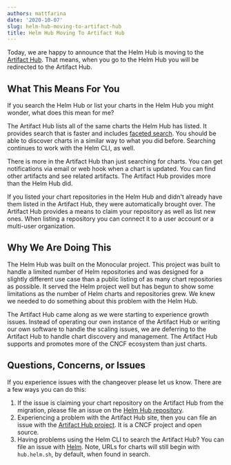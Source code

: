 ```yaml
---
authors: mattfarina
date: '2020-10-07'
slug: helm-hub-moving-to-artifact-hub
title: Helm Hub Moving To Artifact Hub
---
```



Today, we are happy to announce that the Helm Hub is moving to the [Artifact Hub](https://artifacthub.io/). That means, when you go to the Helm Hub you will be redirected to the Artifact Hub.
<!-- truncate -->

## What This Means For You

If you search the Helm Hub or list your charts in the Helm Hub you might wonder, what does this mean for me?

The Artifact Hub lists all of the same charts the Helm Hub has listed. It provides search that is faster and includes [faceted search](https://en.wikipedia.org/wiki/Faceted_search). You should be able to discover charts in a similar way to what you did before. Searching continues to work with the Helm CLI, as well.

There is more in the Artifact Hub than just searching for charts. You can get notifications via email or web hook when a chart is updated. You can find other artifacts and see related artifacts. The Artifact Hub provides more than the Helm Hub did.

If you listed your chart repositories in the Helm Hub and didn't already have them listed in the Artifact Hub, they were automatically brought over. The Artifact Hub provides a means to claim your repository as well as list new ones. When listing a repository you can connect it to a user account or a multi-user organization.

## Why We Are Doing This

The Helm Hub was built on the Monocular project. This project was built to handle a limited number of Helm repositories and was designed for a slightly different use case than a public listing of as many chart repositories as possible. It served the Helm project well but has begun to show some limitations as the number of Helm charts and repositories grew. We knew we needed to do something about this problem with the Helm Hub.

The Artifact Hub came along as we were starting to experience growth issues. Instead of operating our own instance of the Artifact Hub or writing our own software to handle the scaling issues, we are deferring to the Artifact Hub to handle chart discovery and management. The Artifact Hub supports and promotes more of the CNCF ecosystem than just charts.

## Questions, Concerns, or Issues

If you experience issues with the changeover please let us know. There are a few ways you can do this:

1. If the issue is claiming your chart repository on the Artifact Hub from the migration, please file an issue on the [Helm Hub repository](https://github.com/helm/hub).
2. Experiencing a problem with the Artifact Hub site, then you can file an issue with the [Artifact Hub project](https://github.com/artifacthub/hub). It is a CNCF project and open source.
3. Having problems using the Helm CLI to search the Artifact Hub? You can file an issue with [Helm](https://github.com/helm/helm). Note, URLs for charts will still begin with `hub.helm.sh`, by default, when found in search.
